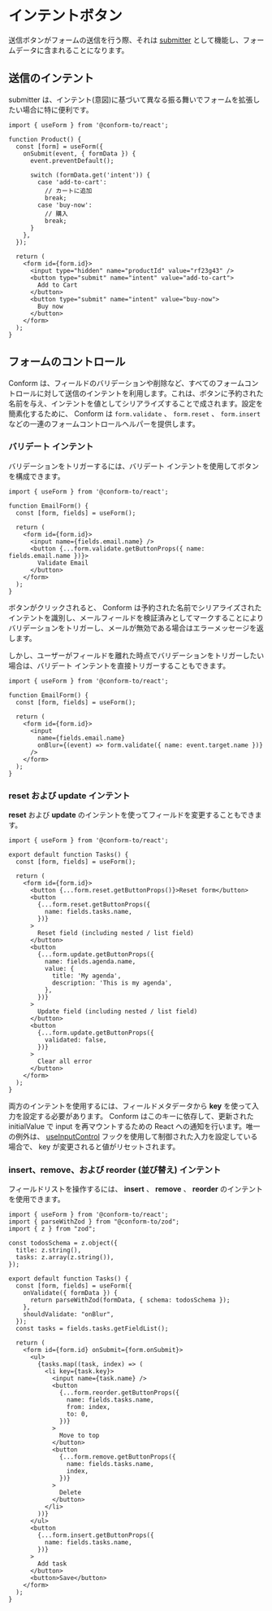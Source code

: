 # インテントボタン

送信ボタンがフォームの送信を行う際、それは [submitter](https://developer.mozilla.org/en-US/docs/Web/API/SubmitEvent/submitter) として機能し、フォームデータに含まれることになります。

## 送信のインテント

submitter は、インテント(意図)に基づいて異なる振る舞いでフォームを拡張したい場合に特に便利です。

```tsx
import { useForm } from '@conform-to/react';

function Product() {
  const [form] = useForm({
    onSubmit(event, { formData }) {
      event.preventDefault();

      switch (formData.get('intent')) {
        case 'add-to-cart':
          // カートに追加
          break;
        case 'buy-now':
          // 購入
          break;
      }
    },
  });

  return (
    <form id={form.id}>
      <input type="hidden" name="productId" value="rf23g43" />
      <button type="submit" name="intent" value="add-to-cart">
        Add to Cart
      </button>
      <button type="submit" name="intent" value="buy-now">
        Buy now
      </button>
    </form>
  );
}
```

## フォームのコントロール

Conform は、フィールドのバリデーションや削除など、すべてのフォームコントロールに対して送信のインテントを利用します。これは、ボタンに予約された名前を与え、インテントを値としてシリアライズすることで成されます。設定を簡素化するために、 Conform は `form.validate` 、 `form.reset` 、 `form.insert` などの一連のフォームコントロールヘルパーを提供します。

### バリデート インテント

バリデーションをトリガーするには、バリデート インテントを使用してボタンを構成できます。

```tsx
import { useForm } from '@conform-to/react';

function EmailForm() {
  const [form, fields] = useForm();

  return (
    <form id={form.id}>
      <input name={fields.email.name} />
      <button {...form.validate.getButtonProps({ name: fields.email.name })}>
        Validate Email
      </button>
    </form>
  );
}
```

ボタンがクリックされると、 Conform は予約された名前でシリアライズされたインテントを識別し、メールフィールドを検証済みとしてマークすることによりバリデーションをトリガーし、メールが無効である場合はエラーメッセージを返します。

しかし、ユーザーがフィールドを離れた時点でバリデーションをトリガーしたい場合は、バリデート インテントを直接トリガーすることもできます。

```tsx
import { useForm } from '@conform-to/react';

function EmailForm() {
  const [form, fields] = useForm();

  return (
    <form id={form.id}>
      <input
        name={fields.email.name}
        onBlur={(event) => form.validate({ name: event.target.name })}
      />
    </form>
  );
}
```

### reset および update インテント

**reset** および **update** のインテントを使ってフィールドを変更することもできます。

```tsx
import { useForm } from '@conform-to/react';

export default function Tasks() {
  const [form, fields] = useForm();

  return (
    <form id={form.id}>
      <button {...form.reset.getButtonProps()}>Reset form</button>
      <button
        {...form.reset.getButtonProps({
          name: fields.tasks.name,
        })}
      >
        Reset field (including nested / list field)
      </button>
      <button
        {...form.update.getButtonProps({
          name: fields.agenda.name,
          value: {
            title: 'My agenda',
            description: 'This is my agenda',
          },
        })}
      >
        Update field (including nested / list field)
      </button>
      <button
        {...form.update.getButtonProps({
          validated: false,
        })}
      >
        Clear all error
      </button>
    </form>
  );
}
```

両方のインテントを使用するには、フィールドメタデータから **key** を使って入力を設定する必要があります。 Conform はこのキーに依存して、更新された initialValue で input を再マウントするための React への通知を行います。唯一の例外は、 [useInputControl](./api/react/useInputControl.md) フックを使用して制御された入力を設定している場合で、 key が変更されると値がリセットされます。

### insert、remove、および reorder (並び替え) インテント

フィールドリストを操作するには、 **insert** 、 **remove** 、 **reorder** のインテントを使用できます。

```tsx
import { useForm } from '@conform-to/react';
import { parseWithZod } from "@conform-to/zod";
import { z } from "zod";

const todosSchema = z.object({
  title: z.string(),
  tasks: z.array(z.string()),
});

export default function Tasks() {
  const [form, fields] = useForm({
    onValidate({ formData }) {
      return parseWithZod(formData, { schema: todosSchema });
    },
    shouldValidate: "onBlur",
  });
  const tasks = fields.tasks.getFieldList();

  return (
    <form id={form.id} onSubmit={form.onSubmit}>
      <ul>
        {tasks.map((task, index) => (
          <li key={task.key}>
            <input name={task.name} />
            <button
              {...form.reorder.getButtonProps({
                name: fields.tasks.name,
                from: index,
                to: 0,
              })}
            >
              Move to top
            </button>
            <button
              {...form.remove.getButtonProps({
                name: fields.tasks.name,
                index,
              })}
            >
              Delete
            </button>
          </li>
        ))}
      </ul>
      <button
        {...form.insert.getButtonProps({
          name: fields.tasks.name,
        })}
      >
        Add task
      </button>
      <button>Save</button>
    </form>
  );
}
```

